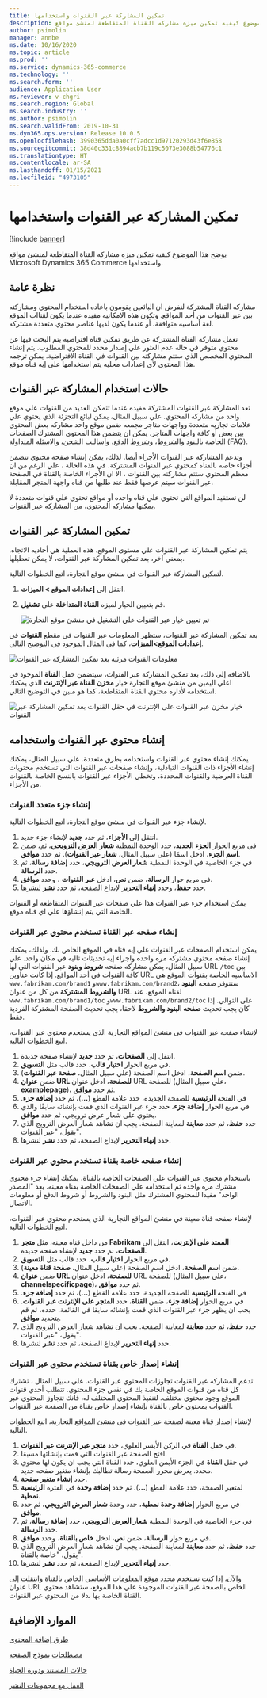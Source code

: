 ```yaml
---
title: تمكين المشاركة عبر القنوات واستخدامها
description: يوضح هذا الموضوع كيفيه تمكين ميزه مشاركه القناة المتقاطعة لمنشئ مواقع Microsoft Dynamics 365 Commerce واستخدامها.
author: psimolin
manager: annbe
ms.date: 10/16/2020
ms.topic: article
ms.prod: ''
ms.service: dynamics-365-commerce
ms.technology: ''
ms.search.form: ''
audience: Application User
ms.reviewer: v-chgri
ms.search.region: Global
ms.search.industry: ''
ms.author: psimolin
ms.search.validFrom: 2019-10-31
ms.dyn365.ops.version: Release 10.0.5
ms.openlocfilehash: 3990365dda0a0cff7adcc1d97120293d43f6e858
ms.sourcegitcommit: 38d40c331c8894acb7b119c5073e3088b54776c1
ms.translationtype: HT
ms.contentlocale: ar-SA
ms.lasthandoff: 01/15/2021
ms.locfileid: "4973105"
---
```

# <a name="enable-and-use-cross-channel-sharing"></a>تمكين المشاركة عبر القنوات واستخدامها

[!include [banner](includes/banner.md)]

يوضح هذا الموضوع كيفيه تمكين ميزه مشاركه القناة المتقاطعة لمنشئ مواقع Microsoft Dynamics 365 Commerce واستخدامها.

## <a name="overview"></a>نظرة عامة

مشاركه القناة المشتركة لنفرض ان البائعين يقومون باعاده استخدام المحتوي ومشاركته بين عبر القنوات من أحد المواقع. وتكون هذه الامكانيه مفيده عندما يكون لقناات الموقع لغة أساسيه متوافقة، أو عندما يكون لديها عناصر محتوي متعددة مشتركه.

تعمل مشاركه القناة المشتركة عن طريق تمكين قناه افتراضيه يتم البحث فيها عن محتوي متوفر في حاله عدم العثور علي إصدار محدد للمحتوي المطلوب. يتم إنشاء المحتوي المخصص الذي ستتم مشاركته بين القنوات في القناة الافتراضية. يمكن ترجمه هذا المحتوي لأي إعدادات محليه يتم استخدامها علي إيه قناه موقع.

## <a name="when-to-use-cross-channel-sharing"></a>حالات استخدام المشاركة عبر القنوات

تعد المشاركة عبر القنوات المشتركة مفيده عندما تتمكن العديد من القنوات علي موقع واحد من مشاركه المحتوي. علي سبيل المثال، يمكن لبائع التجزئة الذي يحتوي علي علامات تجاريه متعددة وواجهات متاجر مجمعه ضمن موقع واحد مشاركه بعض المحتوي بين بعض أو كافة واجهات المتاجر. يمكن ان يتضمن هذا المحتوي المشترك الصفحات الخاصة بالبنود والشروط، وشروط الدفع، وأساليب الشحن، والاسئله المتداولة (FAQ).

وتدعم المشاركة عبر القنوات الأجزاء أيضا. لذلك، يمكن إنشاء صفحه محتوي تتضمن أجزاء خاصه بالقناة كمحتوي عبر القنوات المشتركة. في هذه الحالة ، علي الرغم من ان معظم المحتوي ستتم مشاركته بين القنوات ، الا ان الأجزاء الخاصة بالقناة في الصفحة عبر القنوات سيتم عرضها فقط عند طلبها من قناه واجهة المتجر المقابلة.

لن تستفيد المواقع التي تحتوي علي قناه واحده أو مواقع تحتوي علي قنوات متعددة لا يمكنها مشاركه المحتوي، من المشاركه عبر القنوات.

## <a name="enable-cross-channel-sharing"></a>تمكين المشاركة عبر القنوات

يتم تمكين المشاركة عبر القنوات علي مستوى الموقع. هذه العملية هي أحاديه الاتجاه. بمعني آخر، بعد تمكين المشاركة عبر القنوات، لا يمكن تعطيلها.

لتمكين المشاركة عبر القنوات في منشئ موقع التجارة، اتبع الخطوات التالية.

1. انتقل إلى **إعدادات الموقع \> الميزات**.
1. قم بتعيين الخيار لميزه **القناة المتداخلة** على **تشغيل**.

    ![تم تعيين خيار عبر القنوات علي التشغيل في منشئ موقع التجارة](./media/enabling-cross-channel-sharing.png)

بعد تمكين المشاركة عبر القنوات، ستظهر المعلومات عبر القنوات في مقطع **القنوات** في **إعدادات الموقع\>الميزات**، كما في المثال الموجود في التوضيح التالي.

![معلومات القنوات مرئية بعد تمكين المشاركة عبر القنوات](./media/channels-cross-channel.png)

بالاضافه إلى ذلك، بعد تمكين المشاركة عبر القنوات، سيتضمن حقل **القناة** الموجود في اعلي اليمين من منشئ موقع التجارة خيار **مخزن القناة عبر الإنترنت** الذي يمكنك استخدامه لأداره محتوي القناة المتقاطعة، كما هو مبين في التوضيح التالي.

![خيار مخزن عبر القنوات على الإنترنت في حقل القنوات بعد تمكين المشاركة عبر القنوات](./media/cross-channel-dropdown.png)

## <a name="create-and-use-cross-channel-content"></a>إنشاء محتوى عبر القنوات واستخدامه

يمكنك إنشاء محتوي عبر القنوات واستخدامه بطرق متعددة. علي سبيل المثال، يمكنك إنشاء الأجزاء ذات القنوات التبادلية، وإنشاء صفحات عبر القنوات التي تستخدم محتويات القناة العرضية والقنوات المحددة، وتخطي الأجزاء عبر القنوات بالنسخ الخاصة بالقنوات من الأجزاء.

### <a name="create-a-cross-channel-fragment"></a>إنشاء جزء متعدد القنوات

لإنشاء جزء عبر القنوات في منشئ موقع التجارة، اتبع الخطوات التالية.

1. انتقل إلى **الأجزاء**، ثم حدد **جديد** لإنشاء جزء جديد.
1. في مربع الحوار **الجزء الجديد**، حدد الوحدة النمطية **شعار العرض الترويجي**، ثم، ضمن **اسم الجزء**، ادخل اسمًا (على سبيل المثال، **شعار عبر القنوات**). ثم حدد **موافق**.
1. في جزء الخاصية في الوحدة النمطية **شعار العرض الترويجي**، حدد **إضافة رسالة**، ثم حدد **الرسالة**.
1. في مربع حوار **الرسالة**، ضمن **نص**، ادخل **عبر القنوات** ، وحدد **موافق**. 
1. حدد **حفظ**، وحدد **إنهاء التحرير** لإيداع الصفحة، ثم حدد **نشر** لنشرها.

يمكن استخدام جزء عبر القنوات هذا علي صفحات عبر القنوات المتقاطعة أو القنوات الخاصة التي يتم إنشاؤها علي اي قناه موقع.

### <a name="create-a-cross-channel-page-that-uses-cross-channel-content"></a>إنشاء صفحه عبر القناة تستخدم محتوي عبر القنوات

يمكن استخدام الصفحات عبر القنوات علي إيه قناه في الموقع الخاص بك. ولذلك، يمكنك إنشاء صفحه محتوي مشتركه مره واحده واجراء إيه تحديثات تاليه في مكان واحد. علي سبيل المثال، يمكن مشاركه صفحه **شروط وبنود** عبر القنوات التي لها URL `/toc` بين كافة القنوات في أحد المواقع. إذا كانت عناوين URL الاساسيه الخاصة بقنوات الموقع هي `www.fabrikam.com/brand1` و`www.fabrikam.com/brand2`، ستتوفر صفحه **البنود والشروط المشتركة** من كل من عنوان URL لقناه الموقع، عند `www.fabrikam.com/brand1/toc` و`www.fabrikam.com/brand2/toc` على التوالي. إذا كان يجب تحديث **صفحه البنود والشروط** لاحقا، يجب تحديث الصفحة المشتركة الفردية فقط.

لإنشاء صفحه عبر القنوات في منشئ المواقع التجارية الذي يستخدم محتوي عبر القنوات، اتبع الخطوات التالية.

1. انتقل إلى **الصفحات**، ثم حدد **جديد** لإنشاء صفحة جديدة.
1. في مربع الحوار **اختيار قالب**، حدد قالب مثل **التسويق**.
1. ضمن **اسم الصفحة**، ادخل اسم الصفحة (علي سبيل المثال، **صفحة عبر القنوات**).
1. ضمن **عنوان URL للصفحة**، ادخل عنوان URL للصفحة (علي سبيل المثال، **examplepage**)، ثم حدد **موافق**.
1. في الفتحة **الرئيسية** للصفحة الجديدة، حدد علامة القطع (**...**)، ثم حدد **إضافة جزء‬‏‫**.
1. في مربع الحوار **إضافة جزء**، حدد جزء عبر القنوات الذي قمت بإنشائه سابقًا والذي يحتوي على شعار عرض ترويجي، ثم حدد **موافق**.
1. حدد **حفظ**، ثم حدد **معاينة** لمعاينة الصفحة. يجب ان تشاهد شعار العرض الترويج الذي يقول، "عبر القنوات".
1. حدد **إنهاء التحرير** لإيداع الصفحة، ثم حدد **نشر** لنشرها.

### <a name="create-a-channel-specific-page-that-uses-cross-channel-content"></a>إنشاء صفحه خاصة بقناة تستخدم محتوي عبر القنوات

باستخدام محتوي عبر القنوات علي الصفحات الخاصة بالقناة، يمكنك إنشاء جزء محتوي مشترك مره واحده ثم استخدامه علي الصفحات الخاصة بقناة معينه. يعد "المصدر الواحد" مفيدا للمحتوي المشترك مثل البنود والشروط أو شروط الدفع أو معلومات الاتصال.

لإنشاء صفحه قناة معينة في منشئ المواقع التجارية الذي يستخدم محتوي عبر القنوات، اتبع الخطوات التالية.

1. من داخل قناه معينه، مثل **متجر Fabrikam الممتد علي الإنترنت**، انتقل إلى **الصفحات**، ثم حدد **جديد** لإنشاء صفحه جديده.
1. في مربع الحوار **اختيار قالب**، حدد قالب مثل **التسويق**.
1. ضمن **اسم الصفحة**، ادخل اسم الصفحة (علي سبيل المثال، **صفحة قناة معينة**).
1. ضمن **عنوان URL للصفحة**، ادخل عنوان URL للصفحة (علي سبيل المثال، **channelspecificpage**)، ثم حدد **موافق**.
1. في الفتحة **الرئيسية** للصفحة الجديدة، حدد علامة القطع (**...**)، ثم حدد **إضافة جزء‬‏‫**.
1. في مربع الحوار **إضافة جزء**، ضمن **القناة**، حدد **المتجر على الإنترنت عبر القنوات**. يجب ان يظهر جزء عبر القنوات الذي قمت بإنشائه سابقا في القائمة. حدده، ثم قم بتحديد **موافق**.
1. حدد **حفظ**، ثم حدد **معاينة** لمعاينة الصفحة. يجب ان تشاهد شعار العرض الترويج الذي يقول، "عبر القنوات".
1. حدد **إنهاء التحرير** لإيداع الصفحة، ثم حدد **نشر** لنشرها.

### <a name="create-a-channel-specific-version-of-a-cross-channel-page"></a>إنشاء إصدار خاص بقناة تستخدم محتوي عبر القنوات

تدعم المشاركه عبر القنوات تجاوزات المحتوي عبر القنوات. علي سبيل المثال ، تشترك كل قناه من قنوات الموقع الخاصة بك في نفس جزء المحتوي. تتطلب أحدي قنوات الموقع وجود محتوي مختلف. لتنفيذ المحتوي المختلف له، فانك تتجاوز المحتوي عبر القنوات بمحتوي خاص بالقناة بإنشاء إصدار خاص بقناة من الصفحة عبر القنوات.

لإنشاء إصدار قناة معينة لصفحة عبر القنوات في منشئ المواقع التجارية، اتبع الخطوات التالية.

1. في حقل **القناة** في الركن الأيسر العلوي، حدد **متجر عبر الإنترنت عبر القنوات**.
1. افتح الصفحة عبر القنوات التي قمت بإنشائها مسبقا.
1. في حقل **القناة** في الجزء الأيمن العلوي، حدد القناة التي يجب ان يكون لها محتوي محدد. يعرض محرر الصفحة رسالة تطالبك بإنشاء متغير صفحه جديد.
1. حدد **إنشاء متغير صفحة**.
1. في الفترة **الرئيسية‏‎** لمتغير الصفحة، حدد علامة القطع (**...**)، ثم حدد **إضافة وحدة نمطية**.
1. في مربع الحوار **إضافة وحدة نمطية**، حدد وحدة ‬‏‫**شعار العرض الترويجي‬**، ثم حدد **موافق**.
1. في جزء الخاصية في الوحدة النمطية **شعار العرض الترويجي**، حدد **إضافة رسالة**، ثم حدد **الرسالة**.
1. في مربع حوار **الرسالة**، ضمن **نص**، ادخل **خاص بالقناة**، وحدد **موافق**.
1. حدد **حفظ**، ثم حدد **معاينة** لمعاينة الصفحة. يجب ان تشاهد شعار العرض الترويج الذي يقول، "خاصة بالقناة".
1. حدد **إنهاء التحرير** لإيداع الصفحة، ثم حدد **نشر** لنشرها.

والآن، إذا كنت تستخدم محدد موقع المعلومات الأساسي الخاص بالقناة وانتقلت إلى عنوان URL الخاص بالصفحة عبر القنوات الموجودة علي هذا الموقع، ستشاهد محتوي القناة الخاصة بها بدلا من المحتوي عبر القنوات.

## <a name="additional-resources"></a>الموارد الإضافية

[طرق إضافة المحتوى](add-manage-content.md)

[مصطلحات نموذج الصفحة](page-elements-overview.md)

[حالات المستند ودورة الحياة](document-states-overview.md)

[العمل مع مجموعات النشر](publish-groups.md)
